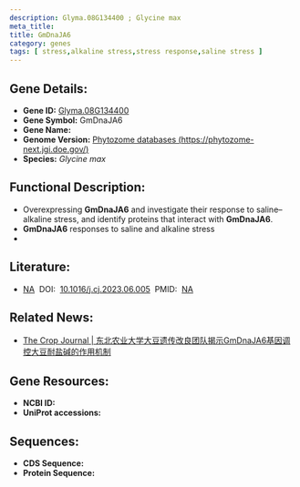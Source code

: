 ```yaml
---
description: Glyma.08G134400 ; Glycine max
meta_title:
title: GmDnaJA6
category: genes
tags: [ stress,alkaline stress,stress response,saline stress ]
---
```


## Gene Details:
- **Gene ID:**	[Glyma.08G134400](https://www.maizegdb.org/gene_center/gene/Glyma.08G134400)
- **Gene Symbol:** GmDnaJA6
- **Gene Name:** 
- **Genome Version:** [Phytozome databases (https://phytozome-next.jgi.doe.gov/)]()
- **Species:** *Glycine max*

## Functional Description:
   - Overexpressing **GmDnaJA6** and investigate their response to saline–alkaline stress, and identify proteins that interact with **GmDnaJA6**.
   - **GmDnaJA6** responses to saline and alkaline stress
   - 

## Literature:
   - [NA]( https://www.sciencedirect.com/science/article/pii/S2214514123000867)&nbsp;&nbsp;DOI:&nbsp;&nbsp;[10.1016/j.cj.2023.06.005](https://www.sciencedirect.com/science/article/pii/S2214514123000867)&nbsp;&nbsp;PMID:&nbsp;&nbsp;[NA](https://pubmed.ncbi.nlm.nih.gov/NA/)

## Related News:
   - [The Crop Journal | 东北农业大学大豆遗传改良团队揭示GmDnaJA6基因调控大豆耐盐碱的作用机制](https://mp.weixin.qq.com/s?__biz=Mzg3MDEwNDEyMg==&mid=2247555488&idx=3&sn=f34e114a820e08f9c835b5498b47acf9&chksm=e980f6bfb2cfa85c75b22263bfe20599fb0c0173c8503072cde763934c844152563ce16ba0cf&scene=27#wechat_redirect)

## Gene Resources:
- **NCBI ID:** [](https://www.ncbi.nlm.nih.gov/gene/?term=)
- **UniProt accessions:** [](https://www.uniprot.org/uniprotkb//entry)

## Sequences:
- **CDS Sequence:**
- **Protein Sequence:**
